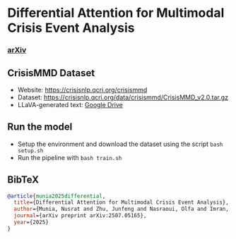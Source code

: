 # Differential Attention for Multimodal Crisis Event Analysis
### [arXiv](https://arxiv.org/abs/2507.05165)


## CrisisMMD Dataset
* Website: https://crisisnlp.qcri.org/crisismmd
* Dataset: https://crisisnlp.qcri.org/data/crisismmd/CrisisMMD_v2.0.tar.gz
* LLaVA-generated text: [Google Drive](https://drive.google.com/file/d/1xpYcshz9_KkQqw3tN9E86Df7UgmN6BaY/view?usp=sharing)

## Run the model
* Setup the environment and download the dataset using the script  `bash setup.sh`
* Run the pipeline with `bash train.sh`


## BibTeX

```bibtex
@article{munia2025differential,
  title={Differential Attention for Multimodal Crisis Event Analysis},
  author={Munia, Nusrat and Zhu, Junfeng and Nasraoui, Olfa and Imran, Abdullah-Al-Zubaer},
  journal={arXiv preprint arXiv:2507.05165},
  year={2025}
}
```
